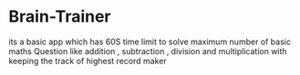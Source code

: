 # Brain-Trainer
its a basic app which has 60S time limit to solve maximum number of basic maths Question like addition , subtraction , division and multiplication with keeping the track of highest record maker 
